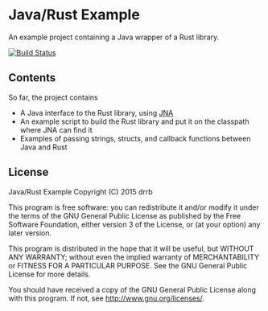 # Java/Rust Example

An example project containing a Java wrapper of a Rust library.

[![Build Status](https://travis-ci.org/drrb/java-rust-example.svg?branch=master)](https://travis-ci.org/drrb/java-rust-example)

## Contents
So far, the project contains
- A Java interface to the Rust library, using [JNA](https://github.com/twall/jna)
- An example script to build the Rust library and put it on the classpath where JNA can find it
- Examples of passing strings, structs, and callback functions between Java and Rust

## License

Java/Rust Example
Copyright (C) 2015 drrb

This program is free software: you can redistribute it and/or modify
it under the terms of the GNU General Public License as published by
the Free Software Foundation, either version 3 of the License, or
(at your option) any later version.

This program is distributed in the hope that it will be useful,
but WITHOUT ANY WARRANTY; without even the implied warranty of
MERCHANTABILITY or FITNESS FOR A PARTICULAR PURPOSE.  See the
GNU General Public License for more details.

You should have received a copy of the GNU General Public License
along with this program.  If not, see <http://www.gnu.org/licenses/>.

